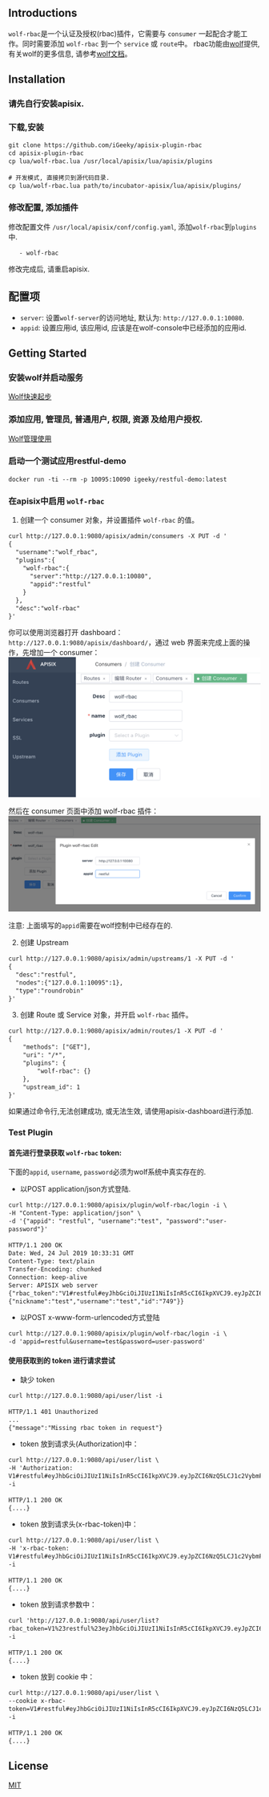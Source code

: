 ## Introductions

`wolf-rbac`是一个认证及授权(rbac)插件，它需要与 `consumer` 一起配合才能工作。同时需要添加 `wolf-rbac` 到一个 `service` 或 `route`中。
rbac功能由[wolf](https://github.com/iGeeky/wolf)提供, 有关wolf的更多信息, 请参考[wolf文档](https://github.com/iGeeky/wolf)。



## Installation

### 请先自行安装apisix.

### 下载,安装
```
git clone https://github.com/iGeeky/apisix-plugin-rbac
cd apisix-plugin-rbac
cp lua/wolf-rbac.lua /usr/local/apisix/lua/apisix/plugins

# 开发模式, 直接拷贝到源代码目录.
cp lua/wolf-rbac.lua path/to/incubator-apisix/lua/apisix/plugins/
```

### 修改配置, 添加插件

修改配置文件 `/usr/local/apisix/conf/config.yaml`, 添加`wolf-rbac`到`plugins`中.
```
   - wolf-rbac
```
修改完成后, 请重启apisix.

## 配置项

* `server`: 设置`wolf-server`的访问地址, 默认为: `http://127.0.0.1:10080`.
* `appid`: 设置应用id, 该应用id, 应该是在wolf-console中已经添加的应用id.


## Getting Started

### 安装wolf并启动服务

[Wolf快速起步](https://github.com/iGeeky/wolf/blob/master/quick-start-with-docker/README-CN.md)

### 添加应用, 管理员, 普通用户, 权限, 资源 及给用户授权.

[Wolf管理使用](https://github.com/iGeeky/wolf/blob/master/docs/usage.md)

### 启动一个测试应用restful-demo

```
docker run -ti --rm -p 10095:10090 igeeky/restful-demo:latest
```

### 在apisix中启用 `wolf-rbac`

1. 创建一个 consumer 对象，并设置插件 `wolf-rbac` 的值。

```shell
curl http://127.0.0.1:9080/apisix/admin/consumers -X PUT -d '
{
  "username":"wolf_rbac",
  "plugins":{
    "wolf-rbac":{
      "server":"http://127.0.0.1:10080",
      "appid":"restful"
    }
  },
  "desc":"wolf-rbac"
}'

```
你可以使用浏览器打开 dashboard：`http://127.0.0.1:9080/apisix/dashboard/`，通过 web 界面来完成上面的操作，先增加一个 consumer：
![](doc/imgs/wolf-rbac-1.png)

然后在 consumer 页面中添加 wolf-rbac 插件：
![](doc/imgs/wolf-rbac-2.png)

注意: 上面填写的`appid`需要在wolf控制中已经存在的.

2. 创建 Upstream

```shell
curl http://127.0.0.1:9080/apisix/admin/upstreams/1 -X PUT -d '
{
  "desc":"restful",
  "nodes":{"127.0.0.1:10095":1},
  "type":"roundrobin"
}'
```

3. 创建 Route 或 Service 对象，并开启 `wolf-rbac` 插件。

```shell
curl http://127.0.0.1:9080/apisix/admin/routes/1 -X PUT -d '
{
    "methods": ["GET"],
    "uri": "/*",
    "plugins": {
        "wolf-rbac": {}
    },
    "upstream_id": 1
}'
```

如果通过命令行,无法创建成功, 或无法生效, 请使用apisix-dashboard进行添加.

### Test Plugin

#### 首先进行登录获取 `wolf-rbac` token:

下面的`appid`, `username`, `password`必须为wolf系统中真实存在的.

* 以POST application/json方式登陆.

```shell
curl http://127.0.0.1:9080/apisix/plugin/wolf-rbac/login -i \
-H "Content-Type: application/json" \
-d '{"appid": "restful", "username":"test", "password":"user-password"}'

HTTP/1.1 200 OK
Date: Wed, 24 Jul 2019 10:33:31 GMT
Content-Type: text/plain
Transfer-Encoding: chunked
Connection: keep-alive
Server: APISIX web server
{"rbac_token":"V1#restful#eyJhbGciOiJIUzI1NiIsInR5cCI6IkpXVCJ9.eyJpZCI6NzQ5LCJ1c2VybmFtZSI6InRlc3QiLCJtYW5hZ2VyIjoiIiwiYXBwaWQiOiJyZXN0ZnVsIiwiaWF0IjoxNTc4ODIzNzQ3LCJleHAiOjE1Nzk0Mjg1NDd9.4rGPHv9hWPZ4G0p2F82gQciY8WIE2qdYNvAT_22X_Co","user_info":{"nickname":"test","username":"test","id":"749"}}
```

* 以POST x-www-form-urlencoded方式登陆

```shell
curl http://127.0.0.1:9080/apisix/plugin/wolf-rbac/login -i \
-d 'appid=restful&username=test&password=user-password'
```


#### 使用获取到的 token 进行请求尝试

* 缺少 token

```shell
curl http://127.0.0.1:9080/api/user/list -i

HTTP/1.1 401 Unauthorized
...
{"message":"Missing rbac token in request"}
```

* token 放到请求头(Authorization)中：

```shell
curl http://127.0.0.1:9080/api/user/list \
-H 'Authorization: V1#restful#eyJhbGciOiJIUzI1NiIsInR5cCI6IkpXVCJ9.eyJpZCI6NzQ5LCJ1c2VybmFtZSI6InRlc3QiLCJtYW5hZ2VyIjoiIiwiYXBwaWQiOiJyZXN0ZnVsIiwiaWF0IjoxNTc4ODIzNzQ3LCJleHAiOjE1Nzk0Mjg1NDd9.4rGPHv9hWPZ4G0p2F82gQciY8WIE2qdYNvAT_22X_Co' -i

HTTP/1.1 200 OK
{....}
```

* token 放到请求头(x-rbac-token)中：

```shell
curl http://127.0.0.1:9080/api/user/list \
-H 'x-rbac-token: V1#restful#eyJhbGciOiJIUzI1NiIsInR5cCI6IkpXVCJ9.eyJpZCI6NzQ5LCJ1c2VybmFtZSI6InRlc3QiLCJtYW5hZ2VyIjoiIiwiYXBwaWQiOiJyZXN0ZnVsIiwiaWF0IjoxNTc4ODIzNzQ3LCJleHAiOjE1Nzk0Mjg1NDd9.4rGPHv9hWPZ4G0p2F82gQciY8WIE2qdYNvAT_22X_Co' -i

HTTP/1.1 200 OK
{....}
```

* token 放到请求参数中：

```shell
curl 'http://127.0.0.1:9080/api/user/list?rbac_token=V1%23restful%23eyJhbGciOiJIUzI1NiIsInR5cCI6IkpXVCJ9.eyJpZCI6NzQ5LCJ1c2VybmFtZSI6InRlc3QiLCJtYW5hZ2VyIjoiIiwiYXBwaWQiOiJyZXN0ZnVsIiwiaWF0IjoxNTc4ODIzNzQ3LCJleHAiOjE1Nzk0Mjg1NDd9.4rGPHv9hWPZ4G0p2F82gQciY8WIE2qdYNvAT_22X_Co' -i

HTTP/1.1 200 OK
{....}
```

* token 放到 cookie 中：

```shell
curl http://127.0.0.1:9080/api/user/list \
--cookie x-rbac-token=V1#restful#eyJhbGciOiJIUzI1NiIsInR5cCI6IkpXVCJ9.eyJpZCI6NzQ5LCJ1c2VybmFtZSI6InRlc3QiLCJtYW5hZ2VyIjoiIiwiYXBwaWQiOiJyZXN0ZnVsIiwiaWF0IjoxNTc4ODIzNzQ3LCJleHAiOjE1Nzk0Mjg1NDd9.4rGPHv9hWPZ4G0p2F82gQciY8WIE2qdYNvAT_22X_Co -i

HTTP/1.1 200 OK
{....}
```


## License

[MIT](./LICENSE)

